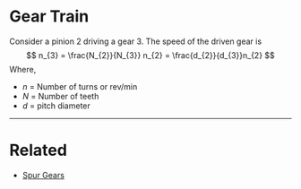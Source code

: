 # Gear Train
Consider a pinion 2 driving a gear 3. The speed of the driven gear is 
$$
n_{3} = \frac{N_{2}}{N_{3}} n_{2} = \frac{d_{2}}{d_{3}}n_{2}
$$
Where, 
- $n$ = Number of turns or rev/min
- $N$ = Number of teeth 
- $d$ = pitch diameter 
---
# Related 
- [Spur Gears](../Spur%20Gears.md) 